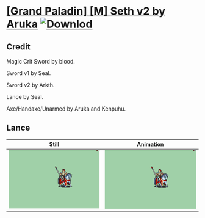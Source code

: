 # [\[Grand Paladin\] \[M\] Seth v2 by Aruka](./) [![Downlod](https://img.shields.io/badge/Download--red?style=social&logo=github)](https://minhaskamal.github.io/DownGit/#/home?url=https://github.com/Klokinator/FE-Repo/tree/main/Battle%20Animations%2FMounted%20-%20Cavs%2C%20Paladins%2C%20Rangers%2F%5BGrand%20Paladin%5D%20%5BM%5D%20Seth%20v2%20by%20Aruka%2F2.%20Lance)

## Credit

Magic Crit Sword by blood.

Sword v1 by Seal.

Sword v2 by Arkth.

Lance by Seal.

Axe/Handaxe/Unarmed by Aruka and Kenpuhu.

## Lance

| Still | Animation |
| :---: | :-------: |
| ![Lance still](./Lance_000.png) | ![Lance animation](./Lance.gif) |
